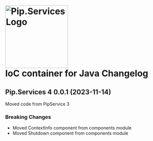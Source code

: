 # <img src="https://uploads-ssl.webflow.com/5ea5d3315186cf5ec60c3ee4/5edf1c94ce4c859f2b188094_logo.svg" alt="Pip.Services Logo" width="200"> <br/> IoC container for Java Changelog

## <a name="0.0.1"></a>Pip.Services 4 0.0.1 (2023-11-14)
Moved code from PipService 3

### Breaking Changes
* Moved ContextInfo component from components module
* Moved Shutdown component from components module